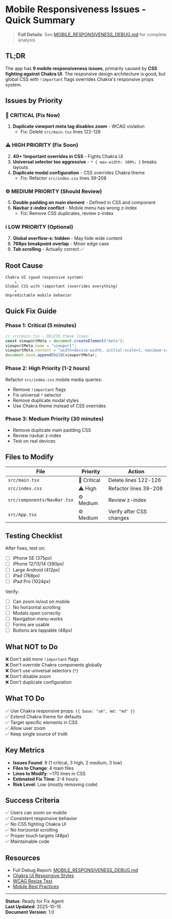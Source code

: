 # Mobile Responsiveness Issues - Quick Summary

> **Full Details**: See [MOBILE_RESPONSIVENESS_DEBUG.md](./MOBILE_RESPONSIVENESS_DEBUG.md) for complete analysis

## TL;DR

The app has **9 mobile responsiveness issues**, primarily caused by **CSS fighting against Chakra UI**. The responsive design architecture is good, but global CSS with `!important` flags overrides Chakra's responsive props system.

## Issues by Priority

### 🚨 CRITICAL (Fix Now)
1. **Duplicate viewport meta tag disables zoom** - WCAG violation
   - Fix: Delete `src/main.tsx` lines 122-126

### ⚠️ HIGH PRIORITY (Fix Soon)
2. **40+ !important overrides in CSS** - Fights Chakra UI
3. **Universal selector too aggressive** - `* { max-width: 100%; }` breaks layouts
4. **Duplicate modal configuration** - CSS overrides Chakra theme
   - Fix: Refactor `src/index.css` lines 39-208

### ⚙️ MEDIUM PRIORITY (Should Review)
5. **Double padding on main element** - Defined in CSS and component
6. **Navbar z-index conflict** - Mobile menu has wrong z-index
   - Fix: Remove CSS duplicates, review z-index

### ℹ️ LOW PRIORITY (Optional)
7. **Global overflow-x: hidden** - May hide wide content
8. **768px breakpoint overlap** - Minor edge case
9. **Tab scrolling** - Actually correct ✅

## Root Cause

```
Chakra UI (good responsive system)
    ↓
Global CSS with !important (overrides everything)
    ↓
Unpredictable mobile behavior
```

## Quick Fix Guide

### Phase 1: Critical (5 minutes)
```typescript
// src/main.tsx - DELETE these lines:
const viewportMeta = document.createElement("meta");
viewportMeta.name = "viewport";
viewportMeta.content = "width=device-width, initial-scale=1, maximum-scale=1, user-scalable=no";
document.head.appendChild(viewportMeta);
```

### Phase 2: High Priority (1-2 hours)
Refactor `src/index.css` mobile media queries:
- Remove `!important` flags
- Fix universal `*` selector
- Remove duplicate modal styles
- Use Chakra theme instead of CSS overrides

### Phase 3: Medium Priority (30 minutes)
- Remove duplicate main padding CSS
- Review navbar z-index
- Test on real devices

## Files to Modify

| File | Priority | Action |
|------|----------|--------|
| `src/main.tsx` | 🚨 Critical | Delete lines 122-126 |
| `src/index.css` | ⚠️ High | Refactor lines 39-208 |
| `src/components/NavBar.tsx` | ⚙️ Medium | Review z-index |
| `src/App.tsx` | ⚙️ Medium | Verify after CSS changes |

## Testing Checklist

After fixes, test on:
- [ ] iPhone SE (375px)
- [ ] iPhone 12/13/14 (390px)
- [ ] Large Android (412px)
- [ ] iPad (768px)
- [ ] iPad Pro (1024px)

Verify:
- [ ] Can zoom in/out on mobile
- [ ] No horizontal scrolling
- [ ] Modals open correctly
- [ ] Navigation menu works
- [ ] Forms are usable
- [ ] Buttons are tappable (48px)

## What NOT to Do

❌ Don't add more `!important` flags  
❌ Don't override Chakra components globally  
❌ Don't use universal selectors (`*`)  
❌ Don't disable zoom  
❌ Don't duplicate configuration  

## What TO Do

✅ Use Chakra responsive props: `{{ base: "sm", md: "md" }}`  
✅ Extend Chakra theme for defaults  
✅ Target specific elements in CSS  
✅ Allow user zoom  
✅ Keep single source of truth  

## Key Metrics

- **Issues Found**: 9 (1 critical, 3 high, 2 medium, 3 low)
- **Files to Change**: 4 main files
- **Lines to Modify**: ~170 lines in CSS
- **Estimated Fix Time**: 2-4 hours
- **Risk Level**: Low (mostly removing code)

## Success Criteria

✅ Users can zoom on mobile  
✅ Consistent responsive behavior  
✅ No CSS fighting Chakra UI  
✅ No horizontal scrolling  
✅ Proper touch targets (48px)  
✅ Maintainable code  

## Resources

- Full Debug Report: [MOBILE_RESPONSIVENESS_DEBUG.md](./MOBILE_RESPONSIVENESS_DEBUG.md)
- [Chakra UI Responsive Styles](https://chakra-ui.com/docs/styled-system/responsive-styles)
- [WCAG Resize Text](https://www.w3.org/WAI/WCAG21/Understanding/resize-text.html)
- [Mobile Best Practices](https://web.dev/responsive-web-design-basics/)

---

**Status**: Ready for Fix Agent  
**Last Updated**: 2025-10-15  
**Document Version**: 1.0
